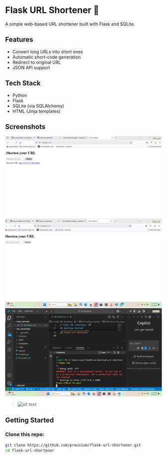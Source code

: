 # Flask URL Shortener 🔗

A simple web-based URL shortener built with Flask and SQLite.

## Features

- Convert long URLs into short ones
- Automatic short-code generation
- Redirect to original URL
- JSON API support

## Tech Stack

- Python
- Flask
- SQLite (via SQLAlchemy)
- HTML (Jinja templates)

## Screenshots
![alt text](6c3e06ff2e164444a30775ebfbad6c72[1].jpg)
![alt text](441dae69f68c46e89708915062cfb693[1].jpg)
![alt text](efbed8b12ffa46849c30bbe51fb79550[1].jpg)
> ![alt text](image-1.png)
## Getting Started

### Clone this repo:

```bash
git clone https://github.com/prousium/flask-url-shortener.git
cd flask-url-shortener

